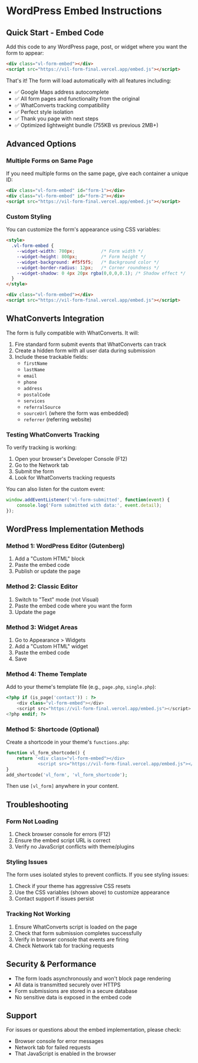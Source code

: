 # WordPress Embed Instructions

## Quick Start - Embed Code

Add this code to any WordPress page, post, or widget where you want the form to appear:

```html
<div class="vl-form-embed"></div>
<script src="https://vil-form-final.vercel.app/embed.js"></script>
```

That's it! The form will load automatically with all features including:
- ✅ Google Maps address autocomplete
- ✅ All form pages and functionality from the original
- ✅ WhatConverts tracking compatibility
- ✅ Perfect style isolation
- ✅ Thank you page with next steps
- ✅ Optimized lightweight bundle (755KB vs previous 2MB+)

## Advanced Options

### Multiple Forms on Same Page

If you need multiple forms on the same page, give each container a unique ID:

```html
<div class="vl-form-embed" id="form-1"></div>
<div class="vl-form-embed" id="form-2"></div>
<script src="https://vil-form-final.vercel.app/embed.js"></script>
```

### Custom Styling

You can customize the form's appearance using CSS variables:

```html
<style>
  .vl-form-embed {
    --widget-width: 700px;          /* Form width */
    --widget-height: 800px;         /* Form height */
    --widget-background: #f5f5f5;   /* Background color */
    --widget-border-radius: 12px;   /* Corner roundness */
    --widget-shadow: 0 4px 20px rgba(0,0,0,0.1); /* Shadow effect */
  }
</style>

<div class="vl-form-embed"></div>
<script src="https://vil-form-final.vercel.app/embed.js"></script>
```

## WhatConverts Integration

The form is fully compatible with WhatConverts. It will:

1. Fire standard form submit events that WhatConverts can track
2. Create a hidden form with all user data during submission
3. Include these trackable fields:
   - `firstName`
   - `lastName`
   - `email`
   - `phone`
   - `address`
   - `postalCode`
   - `services`
   - `referralSource`
   - `sourceUrl` (where the form was embedded)
   - `referrer` (referring website)

### Testing WhatConverts Tracking

To verify tracking is working:

1. Open your browser's Developer Console (F12)
2. Go to the Network tab
3. Submit the form
4. Look for WhatConverts tracking requests

You can also listen for the custom event:

```javascript
window.addEventListener('vl-form-submitted', function(event) {
    console.log('Form submitted with data:', event.detail);
});
```

## WordPress Implementation Methods

### Method 1: WordPress Editor (Gutenberg)

1. Add a "Custom HTML" block
2. Paste the embed code
3. Publish or update the page

### Method 2: Classic Editor

1. Switch to "Text" mode (not Visual)
2. Paste the embed code where you want the form
3. Update the page

### Method 3: Widget Areas

1. Go to Appearance > Widgets
2. Add a "Custom HTML" widget
3. Paste the embed code
4. Save

### Method 4: Theme Template

Add to your theme's template file (e.g., `page.php`, `single.php`):

```php
<?php if (is_page('contact')) : ?>
    <div class="vl-form-embed"></div>
    <script src="https://vil-form-final.vercel.app/embed.js"></script>
<?php endif; ?>
```

### Method 5: Shortcode (Optional)

Create a shortcode in your theme's `functions.php`:

```php
function vl_form_shortcode() {
    return '<div class="vl-form-embed"></div>
            <script src="https://vil-form-final.vercel.app/embed.js"></script>';
}
add_shortcode('vl_form', 'vl_form_shortcode');
```

Then use `[vl_form]` anywhere in your content.

## Troubleshooting

### Form Not Loading

1. Check browser console for errors (F12)
2. Ensure the embed script URL is correct
3. Verify no JavaScript conflicts with theme/plugins

### Styling Issues

The form uses isolated styles to prevent conflicts. If you see styling issues:

1. Check if your theme has aggressive CSS resets
2. Use the CSS variables (shown above) to customize appearance
3. Contact support if issues persist

### Tracking Not Working

1. Ensure WhatConverts script is loaded on the page
2. Check that form submission completes successfully
3. Verify in browser console that events are firing
4. Check Network tab for tracking requests

## Security & Performance

- The form loads asynchronously and won't block page rendering
- All data is transmitted securely over HTTPS
- Form submissions are stored in a secure database
- No sensitive data is exposed in the embed code

## Support

For issues or questions about the embed implementation, please check:
- Browser console for error messages
- Network tab for failed requests
- That JavaScript is enabled in the browser